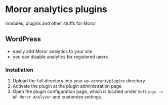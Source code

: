 # Moror analytics plugins
modules, plugins and other stuffs for Moror

## WordPress
- easily add Moror analytics to your site
- you can disable analytics for registered users

### Installation

1. Upload the full directory into your `wp-content/plugins` directory
2. Activate the plugin at the plugin administration page
3. Open the plugin configuration page, which is located under `Settings -> WP Moror Analyzer` and customize settings.
